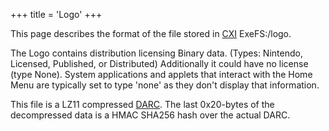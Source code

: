 +++
title = 'Logo'
+++

This page describes the format of the file stored in
[CXI](NCCH#CXI "wikilink") ExeFS:/logo.

The Logo contains distribution licensing Binary data. (Types: Nintendo,
Licensed, Published, or Distributed) Additionally it could have no
license (type None). System applications and applets that interact with
the Home Menu are typically set to type 'none' as they don't display
that information.

This file is a LZ11 compressed [DARC](DARC "wikilink"). The last
0x20-bytes of the decompressed data is a HMAC SHA256 hash over the
actual DARC.

